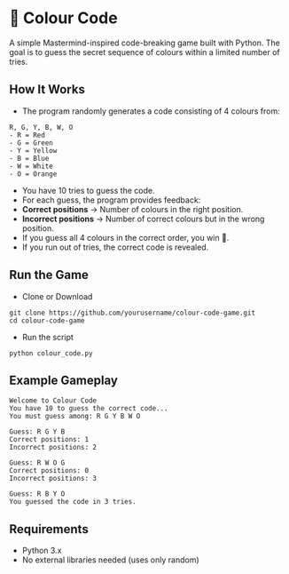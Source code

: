 # 🎨 Colour Code
A simple Mastermind-inspired code-breaking game built with Python. The goal is to guess the secret sequence of colours within a limited number of tries.

##  How It Works
- The program randomly generates a code consisting of 4 colours from:
```
R, G, Y, B, W, O
- R = Red
- G = Green
- Y = Yellow
- B = Blue
- W = White
- O = Orange
```
- You have 10 tries to guess the code.
- For each guess, the program provides feedback:
- **Correct positions** → Number of colours in the right position.
- **Incorrect positions** → Number of correct colours but in the wrong position.
- If you guess all 4 colours in the correct order, you win 🎉.
- If you run out of tries, the correct code is revealed.

##  Run the Game
- Clone or Download
```
git clone https://github.com/yourusername/colour-code-game.git
cd colour-code-game
```
- Run the script
```
python colour_code.py
```

## Example Gameplay
```
Welcome to Colour Code
You have 10 to guess the correct code...
You must guess among: R G Y B W O

Guess: R G Y B
Correct positions: 1
Incorrect positions: 2

Guess: R W O G
Correct positions: 0
Incorrect positions: 3

Guess: R B Y O
You guessed the code in 3 tries.
```

## Requirements
- Python 3.x
- No external libraries needed (uses only random)






